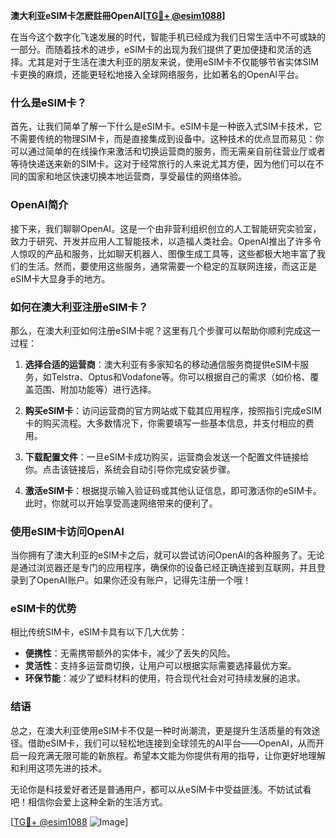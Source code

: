 **澳大利亚eSIM卡怎麽註冊OpenAI[[TG💪+ @esim1088](https://t.me/s/esim1088)]**

在当今这个数字化飞速发展的时代，智能手机已经成为我们日常生活中不可或缺的一部分。而随着技术的进步，eSIM卡的出现为我们提供了更加便捷和灵活的选择。尤其是对于生活在澳大利亚的朋友来说，使用eSIM卡不仅能够节省实体SIM卡更换的麻烦，还能更轻松地接入全球网络服务，比如著名的OpenAI平台。

### 什么是eSIM卡？

首先，让我们简单了解一下什么是eSIM卡。eSIM卡是一种嵌入式SIM卡技术，它不需要传统的物理SIM卡，而是直接集成到设备中。这种技术的优点显而易见：你可以通过简单的在线操作来激活和切换运营商的服务，而无需亲自前往营业厅或者等待快递送来新的SIM卡。这对于经常旅行的人来说尤其方便，因为他们可以在不同的国家和地区快速切换本地运营商，享受最佳的网络体验。

### OpenAI简介

接下来，我们聊聊OpenAI。这是一个由非营利组织创立的人工智能研究实验室，致力于研究、开发并应用人工智能技术，以造福人类社会。OpenAI推出了许多令人惊叹的产品和服务，比如聊天机器人、图像生成工具等，这些都极大地丰富了我们的生活。然而，要使用这些服务，通常需要一个稳定的互联网连接，而这正是eSIM卡大显身手的地方。

### 如何在澳大利亚注册eSIM卡？

那么，在澳大利亚如何注册eSIM卡呢？这里有几个步骤可以帮助你顺利完成这一过程：

1. **选择合适的运营商**：澳大利亚有多家知名的移动通信服务商提供eSIM卡服务，如Telstra、Optus和Vodafone等。你可以根据自己的需求（如价格、覆盖范围、附加功能等）进行选择。

2. **购买eSIM卡**：访问运营商的官方网站或下载其应用程序，按照指引完成eSIM卡的购买流程。大多数情况下，你需要填写一些基本信息，并支付相应的费用。

3. **下载配置文件**：一旦eSIM卡成功购买，运营商会发送一个配置文件链接给你。点击该链接后，系统会自动引导你完成安装步骤。

4. **激活eSIM卡**：根据提示输入验证码或其他认证信息，即可激活你的eSIM卡。此时，你就可以开始享受高速网络带来的便利了。

### 使用eSIM卡访问OpenAI

当你拥有了澳大利亚的eSIM卡之后，就可以尝试访问OpenAI的各种服务了。无论是通过浏览器还是专门的应用程序，确保你的设备已经正确连接到互联网，并且登录到了OpenAI账户。如果你还没有账户，记得先注册一个哦！

### eSIM卡的优势

相比传统SIM卡，eSIM卡具有以下几大优势：
- **便携性**：无需携带额外的实体卡，减少了丢失的风险。
- **灵活性**：支持多运营商切换，让用户可以根据实际需要选择最优方案。
- **环保节能**：减少了塑料材料的使用，符合现代社会对可持续发展的追求。

### 结语

总之，在澳大利亚使用eSIM卡不仅是一种时尚潮流，更是提升生活质量的有效途径。借助eSIM卡，我们可以轻松地连接到全球领先的AI平台——OpenAI，从而开启一段充满无限可能的新旅程。希望本文能为你提供有用的指导，让你更好地理解和利用这项先进的技术。

无论你是科技爱好者还是普通用户，都可以从eSIM卡中受益匪浅。不妨试试看吧！相信你会爱上这种全新的生活方式。

[[TG💪+ @esim1088](https://t.me/s/esim1088) ![Image](https://i.postimg.cc/4NQfJmqS/Snipaste-2025-05-13-00-14-12.png)]